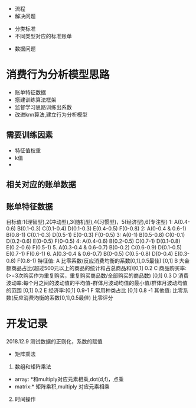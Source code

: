 * 流程
* 解决问题
- 分类标准
- 不同类型对应的标准账单
* 数据问题
# 消费行为分析模型思路
* 账单特征数据
* 搭建训练算法框架
* 监督学习思路训练出系数
* 改进knn算法,建立行为分析模型
## 需要训练因素
* 特征值权重
* k值
* 
## 相关对应的账单数据
## 账单特征数据
目标值:1(理智型),2(冲动型),3(随机型),4(习惯型)，5(经济型),6(专注型)
1: A(0.4-0.6)           B(0.1-0.3)     C(0.1-0.4)    D(0.1-0.3)   E(0.4-0.5)  F(0-0.8)
2: A(0-0.4 & 0.6-1)     B(0.8-1)       C(0.1-0.3)    D(0.5-1)     E(0-0.3)    F(0-0.5)
3: A(0-1)               B(0.5-0.8)     C(0-0.1)      D(0.2-0.6)   E(0-0.5)    F(0-0.5)
4: A(0.4-0.6)           B(0.2-0.5)     C(0.7-1)      D(0.1-0.8)   E(0.2-0.6)  F(0.5-1)
5. A(0.3-0.4 & 0.6-0.7) B(0-0.2)       C(0.6-0.9)    D(0.1-0.5)   E(0.7-1)    F(0.6-1)
6. A(0.3-0.4 & 0.6-0.7) B(0-0.5)       C(0.5-0.8)    D(0-0.4)     E(0.3-0.8)  F(0.8-1)
特征值: 
A 比零系数(反应消费均衡的系数[0,1],0.5最佳):[0,1]
B 大金额商品占比(超过500元以上的商品的统计和占总商品和)[0,1] 0.2
C 商品购买率:(>=3次购买作为重复购买，重复购买商品数/全部购买的商品数) [0,1] 0.3
D 消费波动率:每个月之间的波动值的平均值-群体月波动均值的最小值/群体月波动均值的范围 [0,1] 0.2
E 经济率:[0,1] 0.9-1
F 常用种类占比 [0,1] 0.8 -1
其他值:
比零系数(反应消费均衡的系数[0,1],0.5最佳)
比零评分
# 开发记录
2018.12.9 测试数据的正则化，系数的赋值
* 矩阵乘法[](https://blog.csdn.net/cqk0100/article/details/76221749)
1. 数组和矩阵乘法
* array: *和multiply对应元素相乘,dot(d,f)，点乘
* matrix:* 矩阵乘积,multiply 对应元素相乘
2. 时间操作
[](https://www.cnblogs.com/liuq/p/6211005.html)